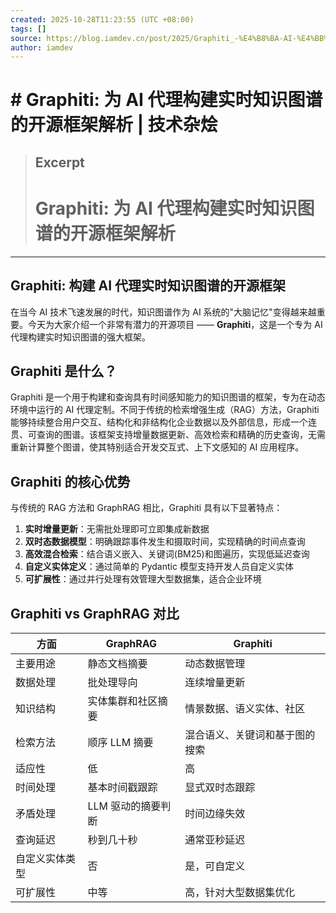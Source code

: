 ```yaml
---
created: 2025-10-28T11:23:55 (UTC +08:00)
tags: []
source: https://blog.iamdev.cn/post/2025/Graphiti_-%E4%B8%BA-AI-%E4%BB%A3%E7%90%86%E6%9E%84%E5%BB%BA%E5%AE%9E%E6%97%B6%E7%9F%A5%E8%AF%86%E5%9B%BE%E8%B0%B1%E7%9A%84%E5%BC%80%E6%BA%90%E6%A1%86%E6%9E%B6%E8%A7%A3%E6%9E%90/
author: iamdev
---
```


# # Graphiti: 为 AI 代理构建实时知识图谱的开源框架解析 | 技术杂烩

> ## Excerpt
> # Graphiti: 为 AI 代理构建实时知识图谱的开源框架解析

---
## Graphiti: 构建 AI 代理实时知识图谱的开源框架


在当今 AI 技术飞速发展的时代，知识图谱作为 AI 系统的"大脑记忆"变得越来越重要。今天为大家介绍一个非常有潜力的开源项目 —— **Graphiti**，这是一个专为 AI 代理构建实时知识图谱的强大框架。

## Graphiti 是什么？

Graphiti 是一个用于构建和查询具有时间感知能力的知识图谱的框架，专为在动态环境中运行的 AI 代理定制。不同于传统的检索增强生成（RAG）方法，Graphiti 能够持续整合用户交互、结构化和非结构化企业数据以及外部信息，形成一个连贯、可查询的图谱。该框架支持增量数据更新、高效检索和精确的历史查询，无需重新计算整个图谱，使其特别适合开发交互式、上下文感知的 AI 应用程序。

## Graphiti 的核心优势

与传统的 RAG 方法和 GraphRAG 相比，Graphiti 具有以下显著特点：

1.  **实时增量更新**：无需批处理即可立即集成新数据
2.  **双时态数据模型**：明确跟踪事件发生和摄取时间，实现精确的时间点查询
3.  **高效混合检索**：结合语义嵌入、关键词(BM25)和图遍历，实现低延迟查询
4.  **自定义实体定义**：通过简单的 Pydantic 模型支持开发人员自定义实体
5.  **可扩展性**：通过并行处理有效管理大型数据集，适合企业环境

## Graphiti vs GraphRAG 对比

| 方面 | GraphRAG | Graphiti |
| --- | --- | --- |
| 主要用途 | 静态文档摘要 | 动态数据管理 |
| 数据处理 | 批处理导向 | 连续增量更新 |
| 知识结构 | 实体集群和社区摘要 | 情景数据、语义实体、社区 |
| 检索方法 | 顺序 LLM 摘要 | 混合语义、关键词和基于图的搜索 |
| 适应性 | 低 | 高 |
| 时间处理 | 基本时间戳跟踪 | 显式双时态跟踪 |
| 矛盾处理 | LLM 驱动的摘要判断 | 时间边缘失效 |
| 查询延迟 | 秒到几十秒 | 通常亚秒延迟 |
| 自定义实体类型 | 否 | 是，可自定义 |
| 可扩展性 | 中等 | 高，针对大型数据集优化 |
